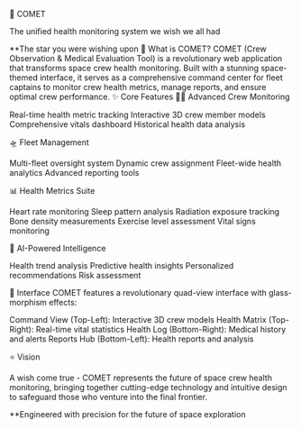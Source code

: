 🌠 COMET

The unified health monitoring system we wish we all had

**The star you were wishing upon
🚀 What is COMET?
COMET (Crew Observation & Medical Evaluation Tool) is a revolutionary web application that transforms space crew health monitoring. Built with a stunning space-themed interface, it serves as a comprehensive command center for fleet captains to monitor crew health metrics, manage reports, and ensure optimal crew performance.
✨ Core Features
🧑‍🚀 Advanced Crew Monitoring

Real-time health metric tracking
Interactive 3D crew member models
Comprehensive vitals dashboard
Historical health data analysis

🛸 Fleet Management

Multi-fleet oversight system
Dynamic crew assignment
Fleet-wide health analytics
Advanced reporting tools

📊 Health Metrics Suite

Heart rate monitoring
Sleep pattern analysis
Radiation exposure tracking
Bone density measurements
Exercise level assessment
Vital signs monitoring

🤖 AI-Powered Intelligence

Health trend analysis
Predictive health insights
Personalized recommendations
Risk assessment

🎨 Interface
COMET features a revolutionary quad-view interface with glass-morphism effects:

Command View (Top-Left): Interactive 3D crew models
Health Matrix (Top-Right): Real-time vital statistics
Health Log (Bottom-Right): Medical history and alerts
Reports Hub (Bottom-Left): Health reports and analysis

⭐ Vision

A wish come true - COMET represents the future of space crew health monitoring, bringing together cutting-edge technology and intuitive design to safeguard those who venture into the final frontier.



  **Engineered with precision for the future of space exploration

